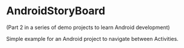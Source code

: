 AndroidStoryBoard
=================

(Part 2 in a series of demo projects to learn Android development)

Simple example for an Android project to navigate between Activities.
